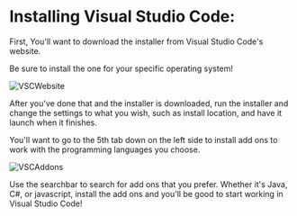 # Installing Visual Studio Code:

First, You'll want to download the installer from Visual Studio Code's website.

Be sure to install the one for your specific operating system!

![VSCWebsite](https://ibb.co/mNhd70W)

After you've done that and the installer is downloaded, run the installer and change the settings to what you wish, 
such as install location, and have it launch when it finishes.

You'll want to go to the 5th tab down on the left side to install add ons to work with the programming languages you choose.

![VSCAddons](https://ibb.co/8YJjRLY)

Use the searchbar to search for add ons that you prefer. Whether it's Java, C#, or javascript, install the add ons and you'll be good to start working in Visual Studio Code!
